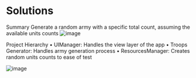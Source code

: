 # Solutions
Summary
Generate a random army with a specific total count, assuming the available units counts
![image](https://user-images.githubusercontent.com/99643678/220886210-91803039-126f-4933-9d4c-5b4020371f96.png)

Project Hierarchy 
• UIManager: Handles the view layer of the app
• Troops Generator: Handles army generation process
• ResourcesManager: Creates random units counts to ease of test

![image](https://user-images.githubusercontent.com/99643678/220886371-a6e71520-a63e-4ce4-bcc8-8ce1f660ec5e.png)
